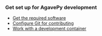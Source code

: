 ### Get set up for AgavePy development

* [Get the required software](software-required.md)
* [Configure Git for contributing](set-up-git.md)
* [Work with a development container](set-up-dev-env.md)

